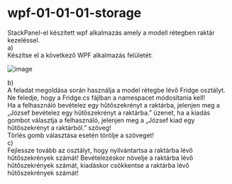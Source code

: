 # wpf-01-01-01-storage
StackPanel-el készített wpf alkalmazás amely a modell rétegben raktár kezeléssel.  
a)  
Készítse el a következő WPF alkalmazás felületét:  

![image](https://user-images.githubusercontent.com/6060514/112133483-0b0e2e00-8bcc-11eb-9bad-0df9061d7709.png)  

b)  
A feladat megoldása során használja a model rétegbe lévő Fridge osztályt. Ne feledje, hogy a Fridge.cs fájlban a namespacet módosítania kell!  
Ha a felhasználó bevételez egy hűtőszekrényt a raktárba, jelenjen meg a „József bevételez egy hűtőszekrényt a raktárba.” üzenet, ha a kiadás gombot választja a felhasználó, jelenjen meg a „József kiad egy hűtőszekrényt a raktárból.” szöveg!  
Törlés gomb választása esetén törölje a szöveget!  
c)  
Fejlessze tovább az osztályt, hogy nyilvántartsa a raktárba lévő hűtőszekrények számát! Bevételezéskor növelje a raktárba lévő hűtőszekrények számát, kiadáskor csökkentse a raktárba lévő hűtőszekrények számát!  



